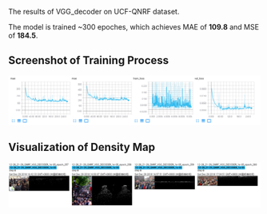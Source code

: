 The results of VGG_decoder on UCF-QNRF dataset.

The model is trained ~300 epoches, which achieves MAE of **109.8** and MSE of **184.5**.

## Screenshot of Training Process

![Detialed infomation during the traning phase.](./img1.png "quantitative-results")

## Visualization of Density Map

![Detialed infomation during the traning phase.](./img2.png "visualization")
